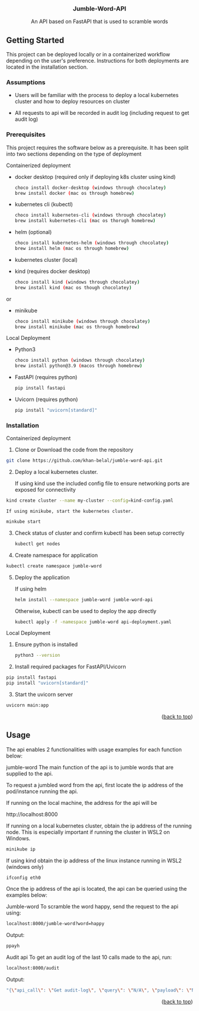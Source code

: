 <!-- PROJECT LOGO -->
<br />
<div align="center">
  <a href="https://github.com/github_username/jumble-word-api">
  </a>

<h3 align="center">Jumble-Word-API</h3>

  <p align="center">
    An API based on FastAPI that is used to scramble words
    <br />
  </p>
</div>


<!-- GETTING STARTED -->
## Getting Started

This project can be deployed locally or in a containerized workflow depending on the user's preference. Instructions for both deployments are located in the installation section.

### Assumptions
- Users will be familiar with the process to deploy a local kubernetes cluster and how to deploy resources on cluster

- All requests to api will be recorded in audit log (including request to get audit log)

### Prerequisites

This project requires the software below as a prerequisite. It has been split into two sections depending on the type of deployment

Containerized deployment
* docker desktop (required only if deploying k8s cluster using kind)
  ```sh
  choco install docker-desktop (windows through chocolatey)
  brew install docker (mac os through homebrew)
  ```
* kubernetes cli (kubectl)
  ```sh
  choco install kubernetes-cli (windows through chocolatey)
  brew install kubernetes-cli (mac os thorugh homebrew)
  ```

* helm (optional)
  ```sh
  choco install kubernetes-helm (windows through chocolatey)
  brew install helm (mac os through homebrew)
  ```

* kubernetes cluster (local)
* kind (requires docker desktop)
  ```sh
  choco install kind (windows through chocolatey)
  brew install kind (mac os though chocolatey)
  ```
or

* minikube
  ```sh
  choco install minikube (windows through chocolatey)
  brew install minikube (mac os through homebrew)
  ```

Local Deployment
* Python3
  ```sh
  choco install python (windows through chocolatey)
  brew install python@3.9 (macos through homebrew)
  ```

* FastAPI (requires python)
  ```sh
  pip install fastapi
  ```
* Uvicorn (requires python)
  ```sh
  pip install "uvicorn[standard]"
  ```

### Installation

Containerized deployment
1. Clone or Download the code from the repository
  ```sh
  git clone https://github.com/khan-belal/jumble-word-api.git
  ```

2. Deploy a local kubernetes cluster.

    If using kind use the included config file to ensure networking ports are exposed for connectivity

  ```sh
  kind create cluster --name my-cluster --config=kind-config.yaml
  ```
    If using minikube, start the kubernetes cluster.
  ```sh
  minkube start
  ```

3. Check status of cluster and confirm kubectl has been setup correctly
   ```sh
   kubectl get nodes
   ```

4. Create namespace for application
  ```sh
  kubectl create namespace jumble-word
  ```

5. Deploy the application

    If using helm

   ```sh
   helm install --namespace jumble-word jumble-word-api
   ```

    Otherwise, kubectl can be used to deploy the app directly
   ```sh
   kubectl apply -f -namespace jumble-word api-deployment.yaml
   ```

Local Deployment
1. Ensure python is installed

    ```sh
    python3 --version
    ```

2. Install required packages for FastAPI/Uvicorn

  ```sh
  pip install fastapi
  pip install "uvicorn[standard]"
  ```

3. Start the uvicorn server

  ```sh
  uvicorn main:app
  ```

<p align="right">(<a href="#readme-top">back to top</a>)</p>



<!-- USAGE EXAMPLES -->
## Usage

The api enables 2 functionalities with usage examples for each function below:

jumble-word
The main function of the api is to jumble words that are supplied to the api. 

To request a jumbled word from the api, first locate the ip address of the pod/instance running the api.

If running on the local machine, the address for the api will be 

http://localhost:8000

If running on a local kubernetes cluster, obtain the ip address of the running node. This is especially important if running the cluster in WSL2 on Windows.

```sh
minikube ip
```

If using kind obtain the ip address of the linux instance running in WSL2 (windows only)
 
```sh
ifconfig eth0
```

Once the ip address of the api is located, the api can be queried using the examples below:

Jumble-word
  To scramble the word happy, send the request to the api using:
  ```sh
  localhost:8000/jumble-word?word=happy
  ```
  Output:
  ```sh
  ppayh
  ```

Audit api
  To get an audit log of the last 10 calls made to the api, run:
  ```sh
  localhost:8000/audit
  ```
  Output:
  ```sh
  "{\"api_call\": \"Get audit-log\", \"query\": \"N/A\", \"payload\": \"N/A\"}\n"
  ```

<p align="right">(<a href="#readme-top">back to top</a>)</p>


<!-- MARKDOWN LINKS & IMAGES -->
<!-- https://www.markdownguide.org/basic-syntax/#reference-style-links -->
[contributors-shield]: https://img.shields.io/github/contributors/github_username/repo_name.svg?style=for-the-badge
[contributors-url]: https://github.com/github_username/repo_name/graphs/contributors
[forks-shield]: https://img.shields.io/github/forks/github_username/repo_name.svg?style=for-the-badge
[forks-url]: https://github.com/github_username/repo_name/network/members
[stars-shield]: https://img.shields.io/github/stars/github_username/repo_name.svg?style=for-the-badge
[stars-url]: https://github.com/github_username/repo_name/stargazers
[issues-shield]: https://img.shields.io/github/issues/github_username/repo_name.svg?style=for-the-badge
[issues-url]: https://github.com/github_username/repo_name/issues
[license-shield]: https://img.shields.io/github/license/github_username/repo_name.svg?style=for-the-badge
[license-url]: https://github.com/github_username/repo_name/blob/master/LICENSE.txt
[linkedin-shield]: https://img.shields.io/badge/-LinkedIn-black.svg?style=for-the-badge&logo=linkedin&colorB=555
[linkedin-url]: https://linkedin.com/in/linkedin_username
[product-screenshot]: images/screenshot.png
[Next.js]: https://img.shields.io/badge/next.js-000000?style=for-the-badge&logo=nextdotjs&logoColor=white
[Next-url]: https://nextjs.org/
[React.js]: https://img.shields.io/badge/React-20232A?style=for-the-badge&logo=react&logoColor=61DAFB
[React-url]: https://reactjs.org/
[Vue.js]: https://img.shields.io/badge/Vue.js-35495E?style=for-the-badge&logo=vuedotjs&logoColor=4FC08D
[Vue-url]: https://vuejs.org/
[Angular.io]: https://img.shields.io/badge/Angular-DD0031?style=for-the-badge&logo=angular&logoColor=white
[Angular-url]: https://angular.io/
[Svelte.dev]: https://img.shields.io/badge/Svelte-4A4A55?style=for-the-badge&logo=svelte&logoColor=FF3E00
[Svelte-url]: https://svelte.dev/
[Laravel.com]: https://img.shields.io/badge/Laravel-FF2D20?style=for-the-badge&logo=laravel&logoColor=white
[Laravel-url]: https://laravel.com
[Bootstrap.com]: https://img.shields.io/badge/Bootstrap-563D7C?style=for-the-badge&logo=bootstrap&logoColor=white
[Bootstrap-url]: https://getbootstrap.com
[JQuery.com]: https://img.shields.io/badge/jQuery-0769AD?style=for-the-badge&logo=jquery&logoColor=white
[JQuery-url]: https://jquery.com 
